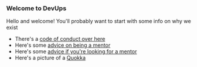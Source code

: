 ### Welcome to DevUps

Hello and welcome! You'll probably want to start with some info on why we exist

- There's a [code of conduct over here](code-of-conduct/)
- Here's some [advice on being a mentor](advice-for-mentors/)
- Here's some [advice if you're looking for a mentor](finding-a-mentor/)
- Here's a picture of a [Quokka](https://upload.wikimedia.org/wikipedia/commons/9/98/Quokka_Selfie.jpg)
